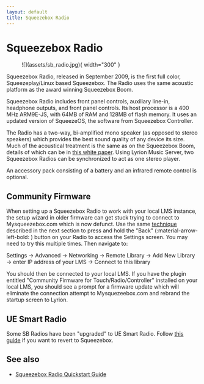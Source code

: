 ```yaml
---
layout: default
title: Squeezebox Radio
---
```


# Squeezebox Radio

<figure markdown="span">
  ![](assets/sb_radio.jpg){ width="300" }
</figure>

Squeezebox Radio, released in September 2009, is the first full color, Squeezeplay/Linux based Squeezebox. The Radio uses the same acoustic platform as the award winning Squeezebox Boom.

Squeezebox Radio includes front panel controls, auxiliary line-in, headphone outputs, and front panel controls. Its host processor is a 400 MHz ARM9E-JS, with 64MB of RAM and 128MB of flash memory. It uses an updated version of SqueezeOS, the software from Squeezebox Controller.

The Radio has a two-way, bi-amplified mono speaker (as opposed to stereo speakers) which provides the best sound quality of any device its size. Much of the acoustical treatment is the same as on the Squeezebox Boom, details of which can be in [this white paper](assets/Logitech_Squeezebox_Boom_Audio_Design.pdf). Using Lyrion Music Server, two Squeezebox Radios can be synchronized to act as one stereo player.

An accessory pack consisting of a battery and an infrared remote control is optional.

## Community Firmware

When setting up a Squeezebox Radio to work with your local LMS instance, the setup wizard in older firmware can get stuck trying to connect to Mysqueezebox.com which is now defunct.  Use the same
[technique](../getting-started/migrate-from-uesr.md) described in the next section
to press and hold the "Back" (:material-arrow-left-bold: ) button on your Radio to access the Settings screen.
You may need to try this multiple times.  Then navigate to:

Settings → Advanced → Networking → Remote Library → Add New Library → enter IP address of your LMS → Connect to this library

You should then be connected to your local LMS.  If you have the plugin entitled "Community Firmware for Touch/Radio/Controller" installed on your local LMS, you should see a prompt for a firmware update which will eliminate the connection attempt to Mysquezeebox.com and rebrand the startup screen to Lyrion.


## UE Smart Radio

Some SB Radios have been "upgraded" to UE Smart Radio. Follow [this guide](../getting-started/migrate-from-uesr.md) if you want to revert to Squeezebox.

## See also

- [Squeezebox Radio Quickstart Guide](https://downloads.lms-community.org/docs/Squeezebox%20Radio.pdf)
